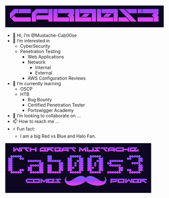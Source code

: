 ![Cab00se_Banner](https://github.com/Mustache-Cab00se/Mustache-Cab00se/blob/main/Mustche-Cab00se-Banner.png)

- 👋 Hi, I’m @Mustache-Cab00se
- 👀 I’m interested in
  - CyberSecurity
  - Penetration Testing
    - Web Applications
    - Network
      - Internal
      - External
    - AWS Configuration Reviews
- 🌱 I’m currently learning
  - OSCP
  - HTB
    - Bug Bounty
    - Certified Penetration Tester
    - Portswigger Academy
- 💞️ I’m looking to collaborate on ...
- 📫 How to reach me ...
- ⚡ Fun fact:
  - I am a big Red vs Blue and Halo Fan.

![Mustache-Cab00se](https://github.com/Mustache-Cab00se/Mustache-Cab00se/blob/main/Mustche-Cab00se.png)
<!---
Mustache-Cab00se/Mustache-Cab00se is a ✨ special ✨ repository because its `README.md` (this file) appears on your GitHub profile.
You can click the Preview link to take a look at your changes.
--->
